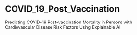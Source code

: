# COVID_19_Post_Vaccination
Predicting COVID-19 Post-vaccination Mortality in Persons with Cardiovascular Disease Risk Factors Using Explainable AI
